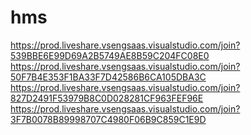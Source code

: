# hms
https://prod.liveshare.vsengsaas.visualstudio.com/join?539BBE6E99D69A2B5749AE8B59C204FC08E0
https://prod.liveshare.vsengsaas.visualstudio.com/join?50F7B4E353F1BA33F7D42586B6CA105DBA3C
https://prod.liveshare.vsengsaas.visualstudio.com/join?827D2491F53979B8C0D028281CF963FEF96E
https://prod.liveshare.vsengsaas.visualstudio.com/join?3F7B0078B89998707C4980F06B9C859C1E9D
